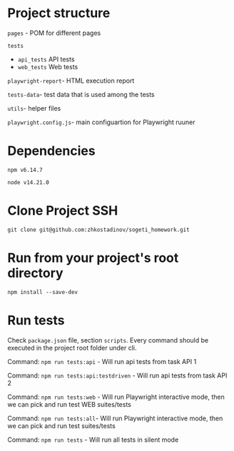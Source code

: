 # Project structure
`pages` - POM for different pages

`tests`
   - `api_tests`
      API tests
   - `web_tests`
      Web tests

`playwright-report`- HTML execution report    

`tests-data`- test data that is used among the tests

`utils`- helper files

`playwright.config.js`- main configuartion for Playwright ruuner
        
# Dependencies
`npm v6.14.7`

`node v14.21.0`

# Clone Project SSH

`git clone git@github.com:zhkostadinov/sogeti_homework.git`

# Run from your project's root directory
`npm install --save-dev`

# Run tests
Check `package.json` file, section `scripts`. Every command should be executed in the project root folder under cli.

Command: `npm run tests:api` - Will run api tests from task API 1

Command: `npm run tests:api:testdriven` - Will run api tests from task API 2 

Command: `npm run tests:web` - Will run Playwright interactive mode, then we can pick and run test WEB suites/tests 

Command: `npm run tests:all`- Will run Playwright interactive mode, then we can pick and run test suites/tests

Command: `npm run tests` - Will run all tests in silent mode  